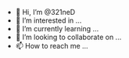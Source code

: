 - 👋 Hi, I’m @321neD
- 👀 I’m interested in ...
- 🌱 I’m currently learning ...
- 💞️ I’m looking to collaborate on ...
- 📫 How to reach me ...

<!---
321neD/321neD is a ✨ special ✨ repository because its `README.md` (this file) appears on your GitHub profile.
You can click the Preview link to take a look at your changes.
--->
